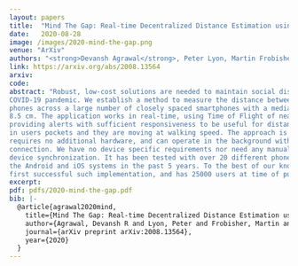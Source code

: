```yaml
---
layout: papers
title:  "Mind The Gap: Real-time Decentralized Distance Estimation using Ultrasound and Bluetooth across Multiple Smartphones"
date:   2020-08-28
image: /images/2020-mind-the-gap.png
venue: "ArXiv"
authors: "<strong>Devansh Agrawal</strong>, Peter Lyon, Martin Frobisher, Andy Doherty, Ben Allen, Freddie Rawlins"
link: https://arxiv.org/abs/2008.13564
arxiv:
code:
abstract: "Robust, low-cost solutions are needed to maintain social distancing guidelines during the
COVID-19 pandemic. We establish a method to measure the distance between multiple
phones across a large number of closely spaced smartphones with a median absolute error of
8.5 cm. The application works in real-time, using Time of Flight of near-ultrasound signals,
providing alerts with sufficient responsiveness to be useful for distancing while devices are
in users pockets and they are moving at walking speed. The approach is decentralized,
requires no additional hardware, and can operate in the background without an internet
connection. We have no device specific requirements nor need any manual calibration or
device synchronization. It has been tested with over 20 different phones models, from both
the Android and iOS systems in the past 5 years. To the best of our knowledge, this is the
first successful such implementation, and has 25000 users at time of publishing."
excerpt:
pdf: pdfs/2020-mind-the-gap.pdf
bib: |-
  @article{agrawal2020mind,
    title={Mind The Gap: Real-time Decentralized Distance Estimation using Ultrasound and Bluetooth across Multiple Smartphones},
    author={Agrawal, Devansh R and Lyon, Peter and Frobisher, Martin and Doherty, Andy and Allen, Ben and Rawlins, Freddie},
    journal={arXiv preprint arXiv:2008.13564},
    year={2020}
  }
---
```

